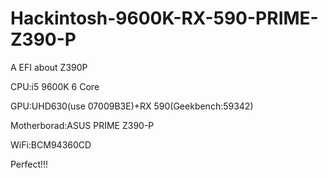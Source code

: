 # Hackintosh-9600K-RX-590-PRIME-Z390-P
A EFI about Z390P

CPU:i5 9600K 6 Core

GPU:UHD630(use 07009B3E)+RX 590(Geekbench:59342)

Motherborad:ASUS PRIME Z390-P

WiFi:BCM94360CD

Perfect!!!
